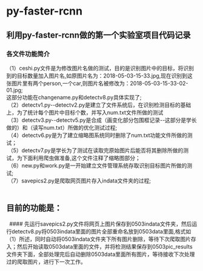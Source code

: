 # py-faster-rcnn
## 利用py-faster-rcnn做的第一个实验室项目代码记录
### 各文件功能简介
  （1）ceshi.py文件是为修改图片名做的测试，目的是识别图片中的目标，将识别到的目标数量加入图片名,如原图片名为：2018-05-03-15-33.jpg,现在识别到这张图片里有两个person,一个car,则图片名被修改为：2018-05-03-15-33-02-01.jpg;<br>这部分功能在changename.py和detectv8.py具体实现了;<br>
  （2）detectv1.py--detectv2.py是建立了文件系统后，在识别检测目标的基础上，为了统计每个图片中目标个数，并写入num.txt文件所做的测试<br>
  （3）detectv3.py--detectv5.py是合成（画变化部分包围框记录--这部分是学长做的）和（读写num.txt）所做的优化测试过程;<br>
  （4）detectv6.py是为了建立缩略图系统同时删除了num.txt功能文件所做的测试；<br>
  （5）detectv7.py是学长为了测试在读取完原始图片后能否将其删除所做的测试，为下面利用爬虫做准备,这个文件注释了缩略图部分；<br>
  （6）new.py和work.py是一开始建立文件管理系统存取识别目标图片所做的测试;<br>
  （7）savepics2.py是爬取网页图片存入indata文件夹的过程;<br>
  
## 目前的功能是：
   #### 先运行savepics2.py文件将网页上图片保存到0503indata文件夹，然后运行detectv8.py将0503indata里面的图片全部重命名放到0503data里面,格式如（1）所述，同时自动将0503indata文件夹下所有图片删除，等待下次爬取图片存入；然后开始读取0503data里面的文件，并将检测结果保存到0503pic_results文件夹下面，全部处理完后自动删除0503data里面所有图片，等待接收下次处理过的爬取图片，进行下一次工作。
